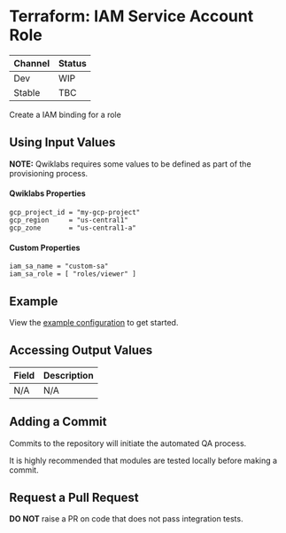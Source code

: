 # Terraform: IAM Service Account Role 

| Channel | Status |
|---------|--------|
| Dev     | WIP    | 
| Stable  | TBC    | 

Create a IAM binding for a role

## Using Input Values 

__NOTE:__ Qwiklabs requires some values to be defined as part of the provisioning process. 

#### Qwiklabs Properties
```
gcp_project_id = "my-gcp-project"
gcp_region     = "us-central1"
gcp_zone       = "us-central1-a"
```

#### Custom Properties

```
iam_sa_name = "custom-sa" 
iam_sa_role = [ "roles/viewer" ]
```

## Example

View the [example configuration](https://github.com/CloudVLab/terraform-lab-foundation/tree/main/basics/iam_sa_role/example) to get started.

## Accessing Output Values 

| Field | Description |
|-------|-------------|
| N/A   | N/A         |

## Adding a Commit 

Commits to the repository will initiate the automated QA process.

It is highly recommended that modules are tested locally before making a commit.

## Request a Pull Request

__DO NOT__ raise a PR on code that does not pass integration tests.
